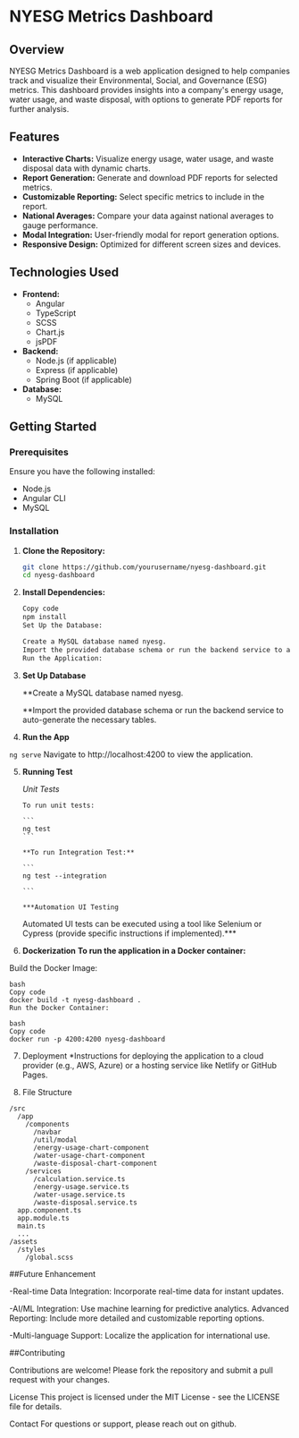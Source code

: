 # NYESG Metrics Dashboard

## Overview

NYESG Metrics Dashboard is a web application designed to help companies track and visualize their Environmental, Social, and Governance (ESG) metrics. This dashboard provides insights into a company's energy usage, water usage, and waste disposal, with options to generate PDF reports for further analysis.

## Features

- **Interactive Charts:** Visualize energy usage, water usage, and waste disposal data with dynamic charts.
- **Report Generation:** Generate and download PDF reports for selected metrics.
- **Customizable Reporting:** Select specific metrics to include in the report.
- **National Averages:** Compare your data against national averages to gauge performance.
- **Modal Integration:** User-friendly modal for report generation options.
- **Responsive Design:** Optimized for different screen sizes and devices.

## Technologies Used

- **Frontend:**
  - Angular
  - TypeScript
  - SCSS
  - Chart.js
  - jsPDF
- **Backend:**
  - Node.js (if applicable)
  - Express (if applicable)
  - Spring Boot (if applicable)
- **Database:**
  - MySQL

## Getting Started

### Prerequisites

Ensure you have the following installed:

- Node.js
- Angular CLI
- MySQL

### Installation

1. **Clone the Repository:**

   ```bash
   git clone https://github.com/yourusername/nyesg-dashboard.git
   cd nyesg-dashboard
   ```

2. **Install Dependencies:**

   ```bash
   Copy code
   npm install
   Set Up the Database:

   Create a MySQL database named nyesg.
   Import the provided database schema or run the backend service to auto-generate the necessary tables.
   Run the Application:
   ```

3. **Set Up Database**

   \*\*Create a MySQL database named nyesg.

   \*\*Import the provided database schema or run the backend service to auto-generate the necessary tables.

4. **Run the App**

`ng serve`
Navigate to http://localhost:4200 to view the application.

5.  **Running Test**

    _Unit Tests_

        To run unit tests:

        ```
        ng test
        ```

        **To run Integration Test:**

        ```
        ng test --integration

        ```

        ***Automation UI Testing

    Automated UI tests can be executed using a tool like Selenium or Cypress (provide specific instructions if implemented).\*\*\*

6.  **Dockerization**
    **To run the application in a Docker container:**

Build the Docker Image:

```
bash
Copy code
docker build -t nyesg-dashboard .
Run the Docker Container:

bash
Copy code
docker run -p 4200:4200 nyesg-dashboard
```

7. Deployment
   \*Instructions for deploying the application to a cloud provider (e.g., AWS, Azure) or a hosting service like Netlify or GitHub Pages.

8. File Structure

```
/src
  /app
    /components
      /navbar
      /util/modal
      /energy-usage-chart-component
      /water-usage-chart-component
      /waste-disposal-chart-component
    /services
      /calculation.service.ts
      /energy-usage.service.ts
      /water-usage.service.ts
      /waste-disposal.service.ts
  app.component.ts
  app.module.ts
  main.ts
  ...
/assets
  /styles
    /global.scss
```

##Future Enhancement

-Real-time Data Integration: Incorporate real-time data for instant updates.

-AI/ML Integration: Use machine learning for predictive analytics.
Advanced Reporting: Include more detailed and customizable reporting options.

-Multi-language Support: Localize the application for international use.

##Contributing

Contributions are welcome! Please fork the repository and submit a pull request with your changes.

License
This project is licensed under the MIT License - see the LICENSE file for details.

Contact
For questions or support, please reach out on github.
